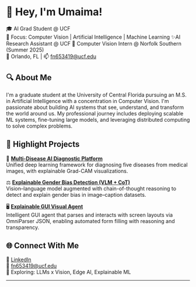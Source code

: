 # 👋 Hey, I'm Umaima!

🎓 AI Grad Student @ UCF  
🧠 Focus: Computer Vision | Artificial Intelligence | Machine Learning 
✨AI Research Assistant @ UCF
🚂 Computer Vision Intern @ Norfolk Southern (Summer 2025)  
📍 Orlando, FL | 📫 fn653419@ucf.edu  

## 🔍 About Me

I'm a graduate student at the University of Central Florida pursuing an M.S. in Artificial Intelligence with a concentration in Computer Vision. I'm passionate about building AI systems that see, understand, and transform the world around us. My professional journey includes deploying scalable ML systems, fine-tuning large models, and leveraging distributed computing to solve complex problems.

## 🚀 Highlight Projects

🏥 [**Multi-Disease AI Diagnostic Platform**](https://github.com/UmaimaKhan01/Multi-Disease-AI-Diagnostic-Platform)  
Unified deep learning framework for diagnosing five diseases from medical images, with explainable Grad-CAM visualizations.  

⚖️ [**Explainable Gender Bias Detection (VLM + CoT)**](https://github.com/UmaimaKhan01/Gender-Bias-in-VLM--Reasoning-using-COT)  
Vision–language model augmented with chain-of-thought reasoning to detect and explain gender bias in image–caption datasets.  

🖥️ [**Explainable GUI Visual Agent**](https://github.com/UmaimaKhan01/Explainable-GUI-Visual-Agent)  
Intelligent GUI agent that parses and interacts with screen layouts via OmniParser JSON, enabling automated form filling with reasoning and transparency.  


## 🌐 Connect With Me

🔗 [LinkedIn](https://www.linkedin.com/in/umaima-khan-7b7a5723a/)  
📧 fn653419@ucf.edu  
🧪 Exploring: LLMs x Vision, Edge AI, Explainable ML

---
